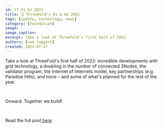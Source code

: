 ```yaml
---
id: tf_h1_h2_2022
title: 🗓 ThreeFold's H1 & H2 2022
tags: [update, technology, news]
category: [foundation]
image: 
image_caption: 
excerpt: Take a look at ThreeFold's first half of 2022
authors: [sam_taggart]
created: 2022-07-27
---
```


Take a look at ThreeFold's first half of 2022: incredible developments with grid technology, a doubling in the number of connected 3Nodes, the validator program, the Internet of Internets model, key partnerships (e.g. Paradise Hills), and more – and some of what's planned for the rest of the year.

<br/>

Onward. Together we build!

<br/>

Read the full post[ here](https://threefold.io/blog/post/threefold_2022_reflect_h1_outlook_h2/).
